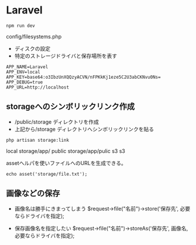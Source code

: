 # Laravel

```
npm run dev
```





config/filesystems.php

- ディスクの設定
- 特定のストレージドライバと保存場所を表す

```bash:
APP_NAME=Laravel
APP_ENV=local
APP_KEY=base64:o3IbzUnXQQzyACVN/nFPKkKj1eze5C2U3abCKNvu0Ns=
APP_DEBUG=true
APP_URL=http://localhost
```

## storageへのシンボリックリンク作成

- /public/storage ディレクトリを作成
- 上記から/storage ディレクトリへシンボリックリンクを貼る

```bash:
php artisan storage:link
```

local storage/app/
public storage/app/pulic
s3 s3

assetヘルパを使いファイルへのURLを生成できる。

```bash:
echo asset('storage/file.txt');
```

## 画像などの保存

- 画像名は勝手にきまってしまう
$request->file("名前")->store('保存先', 必要ならドライバを指定);

- 保存画像名を指定したい
$request->file("名前")->storeAs('保存先', 画像名, 必要ならドライバを指定);


